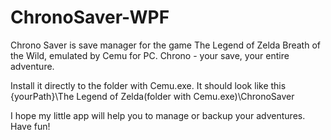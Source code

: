 # ChronoSaver-WPF
Chrono Saver is save manager for the game The Legend of Zelda Breath of the Wild, emulated by Cemu for PC. Chrono - your save, your entire adventure.

Install it directly to the folder with Cemu.exe. It should look like this {yourPath}\The Legend of Zelda(folder with Cemu.exe)\ChronoSaver

I hope my little app will help you to manage or backup your adventures. Have fun!
